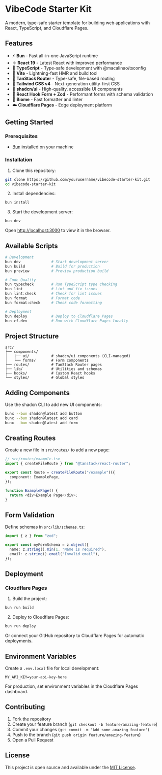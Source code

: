 # VibeCode Starter Kit

A modern, type-safe starter template for building web applications with React, TypeScript, and Cloudflare Pages.

## Features

- ⚡️ **Bun** - Fast all-in-one JavaScript runtime
- ⚛️ **React 19** - Latest React with improved performance
- 🔷 **TypeScript** - Type-safe development with @macalinao/tsconfig
- 🚀 **Vite** - Lightning-fast HMR and build tool
- 🧭 **TanStack Router** - Type-safe, file-based routing
- 🎨 **Tailwind CSS v4** - Next-generation utility-first CSS
- 🎯 **shadcn/ui** - High-quality, accessible UI components
- 📝 **React Hook Form + Zod** - Performant forms with schema validation
- 🧹 **Biome** - Fast formatter and linter
- ☁️ **Cloudflare Pages** - Edge deployment platform

## Getting Started

### Prerequisites

- [Bun](https://bun.sh) installed on your machine

### Installation

1. Clone this repository:
```bash
git clone https://github.com/yourusername/vibecode-starter-kit.git
cd vibecode-starter-kit
```

2. Install dependencies:
```bash
bun install
```

3. Start the development server:
```bash
bun dev
```

Open [http://localhost:3000](http://localhost:3000) to view it in the browser.

## Available Scripts

```bash
# Development
bun dev              # Start development server
bun build            # Build for production
bun preview          # Preview production build

# Code Quality
bun typecheck        # Run TypeScript type checking
bun lint             # Lint and fix issues
bun lint:check       # Check for lint issues
bun format           # Format code
bun format:check     # Check code formatting

# Deployment
bun deploy           # Deploy to Cloudflare Pages
bun cf-dev           # Run with Cloudflare Pages locally
```

## Project Structure

```
src/
├── components/
│   ├── ui/          # shadcn/ui components (CLI-managed)
│   └── forms/       # Form components
├── routes/          # TanStack Router pages
├── lib/             # Utilities and schemas
├── hooks/           # Custom React hooks
└── styles/          # Global styles
```

## Adding Components

Use the shadcn CLI to add new UI components:

```bash
bunx --bun shadcn@latest add button
bunx --bun shadcn@latest add card
bunx --bun shadcn@latest add form
```

## Creating Routes

Create a new file in `src/routes/` to add a new page:

```typescript
// src/routes/example.tsx
import { createFileRoute } from "@tanstack/react-router";

export const Route = createFileRoute("/example")({
  component: ExamplePage,
});

function ExamplePage() {
  return <div>Example Page</div>;
}
```

## Form Validation

Define schemas in `src/lib/schemas.ts`:

```typescript
import { z } from "zod";

export const myFormSchema = z.object({
  name: z.string().min(1, "Name is required"),
  email: z.string().email("Invalid email"),
});
```

## Deployment

### Cloudflare Pages

1. Build the project:
```bash
bun run build
```

2. Deploy to Cloudflare Pages:
```bash
bun run deploy
```

Or connect your GitHub repository to Cloudflare Pages for automatic deployments.

## Environment Variables

Create a `.env.local` file for local development:

```env
MY_API_KEY=your-api-key-here
```

For production, set environment variables in the Cloudflare Pages dashboard.

## Contributing

1. Fork the repository
2. Create your feature branch (`git checkout -b feature/amazing-feature`)
3. Commit your changes (`git commit -m 'Add some amazing feature'`)
4. Push to the branch (`git push origin feature/amazing-feature`)
5. Open a Pull Request

## License

This project is open source and available under the [MIT License](LICENSE).